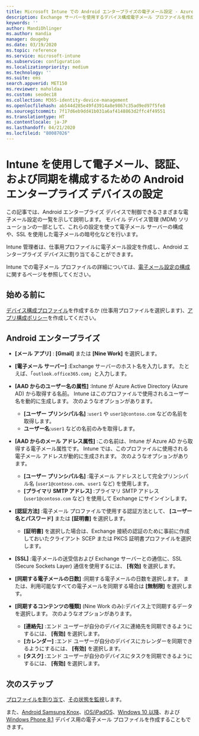 ```yaml
---
title: Microsoft Intune での Android エンタープライズの電子メール設定 - Azure | Microsoft Docs
description: Exchange サーバーを使用するデバイス構成電子メール プロファイルを作成し、Azure Active Directory から属性を取得します。 Android 仕事用プロファイル デバイス上で Microsoft Intune を使用して、SSL または SMIME を有効にする、証明書またはユーザー名/パスワードを使用してユーザーを認証する、および電子メールとスケジュールを同期することができます。
keywords: ''
author: MandiOhlinger
ms.author: mandia
manager: dougeby
ms.date: 03/19/2020
ms.topic: reference
ms.service: microsoft-intune
ms.subservice: configuration
ms.localizationpriority: medium
ms.technology: ''
ms.suite: ems
search.appverid: MET150
ms.reviewer: maholdaa
ms.custom: seodec18
ms.collection: M365-identity-device-management
ms.openlocfilehash: ab544d285e49fd3914a8e9867c35ad9ed97f5fe8
ms.sourcegitcommit: 7f17d6eb9dd41b031a6af4148863d2ffc4f49551
ms.translationtype: HT
ms.contentlocale: ja-JP
ms.lasthandoff: 04/21/2020
ms.locfileid: "80087026"
---
```

# <a name="android-enterprise-device-settings-to-configure-email-authentication-and-synchronization-in-intune"></a>Intune を使用して電子メール、認証、および同期を構成するための Android エンタープライズ デバイスの設定

この記事では、Android エンタープライズ デバイスで制御できるさまざまな電子メール設定の一覧を示して説明します。 モバイル デバイス管理 (MDM) ソリューションの一部として、これらの設定を使って電子メール サーバーの構成や、SSL を使用した電子メールの暗号化などを行います。

Intune 管理者は、仕事用プロファイルに電子メール設定を作成し、Android エンタープライズ デバイスに割り当てることができます。

Intune での電子メール プロファイルの詳細については、[電子メール設定の構成](email-settings-configure.md)に関するページを参照してください。

## <a name="before-you-begin"></a>始める前に

[デバイス構成プロファイル](email-settings-configure.md)を作成するか (仕事用プロファイルを選択します)、[アプリ構成ポリシー](../apps/app-configuration-policies-use-android.md)を作成してください。

## <a name="android-enterprise"></a>Android エンタープライズ

- **[メール アプリ]** : **[Gmail]** または **[Nine Work]** を選択します。
- **[電子メール サーバー]** :Exchange サーバーのホスト名を入力します。 たとえば、「`outlook.office365.com`」と入力します。
- **[AAD からのユーザー名の属性]** :Intune が Azure Active Directory (Azure AD) から取得する名前。 Intune はこのプロファイルで使用されるユーザー名を動的に生成します。 次のようなオプションがあります。

  - **[ユーザー プリンシパル名]** :`user1` や `user1@contoso.com` などの名前を取得します。
  - **ユーザー名**:`user1` などの名前のみを取得します。

- **[AAD からのメール アドレス属性]** :この名前は、Intune が Azure AD から取得する電子メール属性です。 Intune では、このプロファイルに使用される電子メール アドレスが動的に生成されます。 次のようなオプションがあります。
  - **[ユーザー プリンシパル名]** :電子メール アドレスとして完全プリンシパル名 (`user1@contoso.com`、`user1` など) を使用します。
  - **[プライマリ SMTP アドレス]** :プライマリ SMTP アドレス (`user1@contoso.com` など) を使用して Exchange にサインインします。

- **[認証方法]** :電子メール プロファイルで使用する認証方法として、 **[ユーザー名とパスワード]** または **[証明書]** を選択します。
  - **[証明書]** を選択した場合は、Exchange 接続の認証のために事前に作成しておいたクライアント SCEP または PKCS 証明書プロファイルを選択します。
- **[SSL]** :電子メールの送受信および Exchange サーバーとの通信に、SSL (Secure Sockets Layer) 通信を使用するには、 **[有効]** を選択します。
- **[同期する電子メールの日数]** :同期する電子メールの日数を選択します。 または、利用可能なすべての電子メールを同期する場合は **[無制限]** を選択します。
- **[同期するコンテンツの種類]** (Nine Work のみ):デバイス上で同期するデータを選択します。 次のようなオプションがあります。
  - **[連絡先]** :エンド ユーザーが自分のデバイスに連絡先を同期できるようにするには、 **[有効]** を選択します。
  - **[カレンダー]** :エンド ユーザーが自分のデバイスにカレンダーを同期できるようにするには、 **[有効]** を選択します。
  - **[タスク]** :エンド ユーザーが自分のデバイスにタスクを同期できるようにするには、 **[有効]** を選択します。

## <a name="next-steps"></a>次のステップ

[プロファイルを割り当て](device-profile-assign.md)、[その状態を監視](device-profile-monitor.md)します。

また、[Android Samsung Knox](email-settings-android.md)、[iOS/iPadOS](email-settings-ios.md)、[Windows 10 以降](email-settings-windows-10.md)、および [Windows Phone 8.1](email-settings-windows-phone-8-1.md) デバイス用の電子メール プロファイルを作成することもできます。
